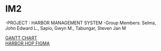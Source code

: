 # IM2
-PROJECT : HARBOR MANAGEMENT SYSTEM
-Group Members: Selma, John Edward L., Sapio, Gwyn M., Tabungar, Steven Jan M

<a href="https://docs.google.com/spreadsheets/d/1osmFreJpuNJsqo1y8SJziIvYiVPNEUqMjrD1SCjQWvg/edit?gid=0#gid=0">GANTT CHART</a><br/>
<a href="https://www.figma.com/design/uMWOM3rGD4SDCkgXEg4SXe/Untitled?node-id=0-1&node-type=canvas&t=z3cubIB9wIv3Q8Fs-0">HARBOR HOP FIGMA</a>
